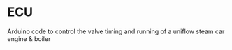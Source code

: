 # ECU
Arduino code to control the valve timing and running of a uniflow steam car engine &amp; boiler
